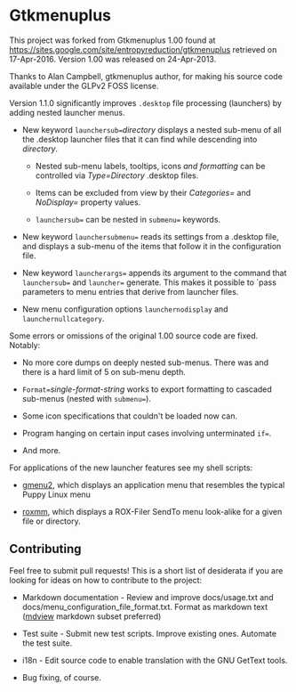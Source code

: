 # Gtkmenuplus

This project was forked from Gtkmenuplus 1.00 found at
https://sites.google.com/site/entropyreduction/gtkmenuplus
retrieved on 17-Apr-2016. Version 1.00 was released on 24-Apr-2013.

Thanks to Alan Campbell, gtkmenuplus author, for making his source code
available under the GLPv2 FOSS license.

Version 1.1.0 significantly improves `.desktop` file processing
(launchers) by adding nested launcher menus.

 * New keyword `launchersub=`_directory_ displays a nested sub-menu of
   all the .desktop launcher files that it can find while descending
   into _directory_.

   * Nested sub-menu labels, tooltips, icons _and formatting_ can be
     controlled via _Type=Directory_ .desktop files.

   * Items can be excluded from view by their _Categories=_ and
     _NoDisplay=_ property values.

   * `launchersub=` can be nested in `submenu=` keywords.

 * New keyword `launchersubmenu=` reads its settings from a .desktop
   file, and displays a sub-menu of the items that follow it in the
   configuration file.

 * New keyword `launcherargs=` appends its argument to the command that
   `launchersub=` and `launcher=` generate. This makes it possible to
   `pass parameters to menu entries that derive from launcher files.

 * New menu configuration options `launchernodisplay` and
   `launchernullcategory`.

 Some errors or omissions of the original 1.00 source code are fixed. Notably:

 * No more core dumps on deeply nested sub-menus. There was and there is
   a hard limit of 5 on sub-menu depth.
 
 * `Format=`_single-format-string_ works to export formatting to
   cascaded sub-menus (nested with `submenu=`).

 * Some icon specifications that couldn't be loaded now can.

 * Program hanging on certain input cases involving unterminated `if=`.

 * And more.

For applications of the new launcher features see my shell scripts:

 * [gmenu2](https://github.com/step-/scripts-to-go/), which displays an
   application menu that resembles the typical Puppy Linux menu

 * [roxmm](https://github.com/step-/scripts-to-go/), which displays a
   ROX-Filer SendTo menu look-alike for a given file or directory.

## Contributing

Feel free to submit pull requests! This is a short list of desiderata if
you are looking for ideas on how to contribute to the project:

 * Markdown documentation - Review and improve docs/usage.txt
   and docs/menu_configuration_file_format.txt. Format as markdown text
   ([mdview](http://chiselapp.com/user/jamesbond/repository/mdview3/index)
   markdown subset preferred)

 * Test suite - Submit new test scripts. Improve existing ones. Automate
   the test suite.

 * i18n - Edit source code to enable translation with the GNU GetText tools.

 * Bug fixing, of course.
